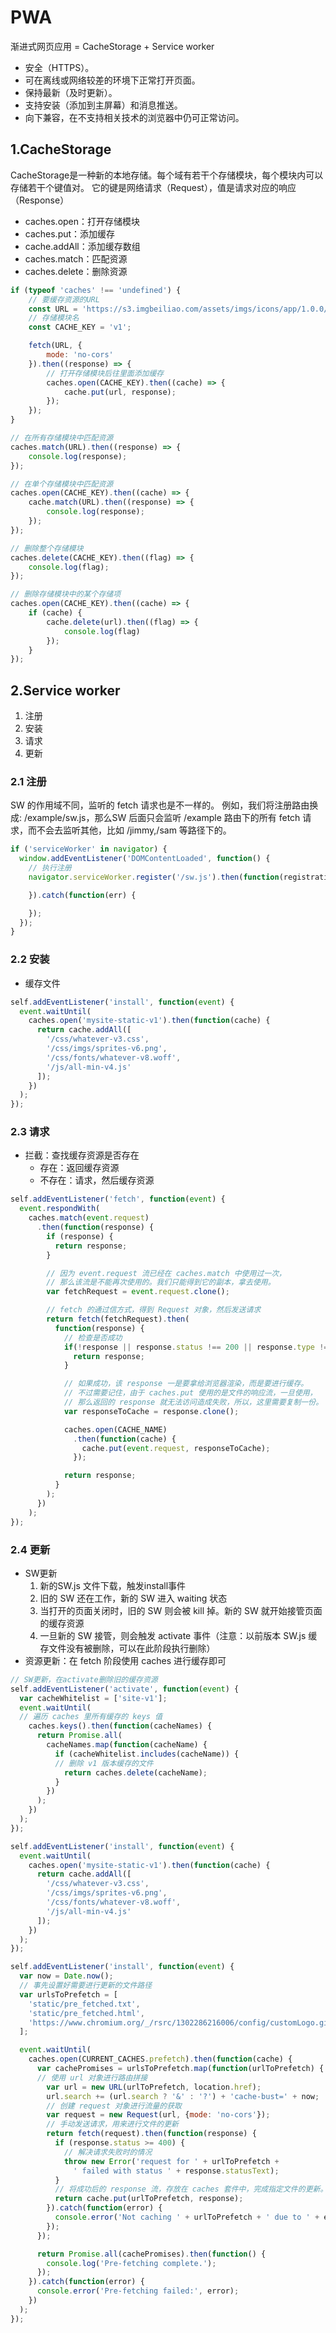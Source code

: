 # PWA
渐进式网页应用 = CacheStorage + Service worker
- 安全（HTTPS）。
- 可在离线或网络较差的环境下正常打开页面。
- 保持最新（及时更新）。
- 支持安装（添加到主屏幕）和消息推送。
- 向下兼容，在不支持相关技术的浏览器中仍可正常访问。

## 1.CacheStorage
CacheStorage是一种新的本地存储。每个域有若干个存储模块，每个模块内可以存储若干个键值对。 它的键是网络请求（Request），值是请求对应的响应（Response）
- caches.open：打开存储模块
- caches.put：添加缓存
- cache.addAll：添加缓存数组
- caches.match：匹配资源
- caches.delete：删除资源

```js
if (typeof 'caches' !== 'undefined') {
    // 要缓存资源的URL
    const URL = 'https://s3.imgbeiliao.com/assets/imgs/icons/app/1.0.0/parent-192x192.png';
    // 存储模块名
    const CACHE_KEY = 'v1';

    fetch(URL, {
        mode: 'no-cors'
    }).then((response) => {
        // 打开存储模块后往里面添加缓存
        caches.open(CACHE_KEY).then((cache) => {
            cache.put(url, response);
        });
    });
}
```
```js
// 在所有存储模块中匹配资源
caches.match(URL).then((response) => {
    console.log(response);
});

// 在单个存储模块中匹配资源
caches.open(CACHE_KEY).then((cache) => {
    cache.match(URL).then((response) => {
        console.log(response);
    });
});
```
```js
// 删除整个存储模块
caches.delete(CACHE_KEY).then((flag) => {
    console.log(flag);
});

// 删除存储模块中的某个存储项
caches.open(CACHE_KEY).then((cache) => {
    if (cache) {
        cache.delete(url).then((flag) => {
            console.log(flag)
        });
    }
});
```

## 2.Service worker
1. 注册
2. 安装
3. 请求
3. 更新

### 2.1 注册
SW 的作用域不同，监听的 fetch 请求也是不一样的。
例如，我们将注册路由换成: /example/sw.js，那么SW 后面只会监听 /example 路由下的所有 fetch 请求，而不会去监听其他，比如 /jimmy,/sam 等路径下的。
```js
if ('serviceWorker' in navigator) {
  window.addEventListener('DOMContentLoaded', function() {
    // 执行注册
    navigator.serviceWorker.register('/sw.js').then(function(registration) {

    }).catch(function(err) {

    }); 
  });
}
``` 

### 2.2 安装
- 缓存文件
```js
self.addEventListener('install', function(event) {
  event.waitUntil(
    caches.open('mysite-static-v1').then(function(cache) {
      return cache.addAll([
        '/css/whatever-v3.css',
        '/css/imgs/sprites-v6.png',
        '/css/fonts/whatever-v8.woff',
        '/js/all-min-v4.js'
      ]);
    })
  );
});
```

### 2.3 请求
- 拦截：查找缓存资源是否存在
    - 存在：返回缓存资源
    - 不存在：请求，然后缓存资源
```js
self.addEventListener('fetch', function(event) {
  event.respondWith(
    caches.match(event.request)
      .then(function(response) {
        if (response) {
          return response;
        }

        // 因为 event.request 流已经在 caches.match 中使用过一次，
        // 那么该流是不能再次使用的。我们只能得到它的副本，拿去使用。
        var fetchRequest = event.request.clone();

        // fetch 的通过信方式，得到 Request 对象，然后发送请求
        return fetch(fetchRequest).then(
          function(response) {
            // 检查是否成功
            if(!response || response.status !== 200 || response.type !== 'basic') {
              return response;
            }

            // 如果成功，该 response 一是要拿给浏览器渲染，而是要进行缓存。
            // 不过需要记住，由于 caches.put 使用的是文件的响应流，一旦使用，
            // 那么返回的 response 就无法访问造成失败，所以，这里需要复制一份。
            var responseToCache = response.clone();

            caches.open(CACHE_NAME)
              .then(function(cache) {
                cache.put(event.request, responseToCache);
              });

            return response;
          }
        );
      })
    );
});
```

### 2.4 更新
- SW更新
    1. 新的SW.js 文件下载，触发install事件
    2. 旧的 SW 还在工作，新的 SW 进入 waiting 状态
    3. 当打开的页面关闭时，旧的 SW 则会被 kill 掉。新的 SW 就开始接管页面的缓存资源
    4. 一旦新的 SW 接管，则会触发 activate 事件（注意：以前版本 SW.js 缓存文件没有被删除，可以在此阶段执行删除）
- 资源更新：在 fetch 阶段使用 caches 进行缓存即可

```js
// SW更新，在activate删除旧的缓存资源
self.addEventListener('activate', function(event) {
  var cacheWhitelist = ['site-v1'];
  event.waitUntil(
  // 遍历 caches 里所有缓存的 keys 值
    caches.keys().then(function(cacheNames) {
      return Promise.all(
        cacheNames.map(function(cacheName) {
          if (cacheWhitelist.includes(cacheName)) {
          // 删除 v1 版本缓存的文件
            return caches.delete(cacheName);
          }
        })
      );
    })
  );
});
```

```js
self.addEventListener('install', function(event) {
  event.waitUntil(
    caches.open('mysite-static-v1').then(function(cache) {
      return cache.addAll([
        '/css/whatever-v3.css',
        '/css/imgs/sprites-v6.png',
        '/css/fonts/whatever-v8.woff',
        '/js/all-min-v4.js'
      ]);
    })
  );
});

self.addEventListener('install', function(event) {
  var now = Date.now();
  // 事先设置好需要进行更新的文件路径
  var urlsToPrefetch = [
    'static/pre_fetched.txt',
    'static/pre_fetched.html',
    'https://www.chromium.org/_/rsrc/1302286216006/config/customLogo.gif'
  ];

  event.waitUntil(
    caches.open(CURRENT_CACHES.prefetch).then(function(cache) {
      var cachePromises = urlsToPrefetch.map(function(urlToPrefetch) {
      // 使用 url 对象进行路由拼接
        var url = new URL(urlToPrefetch, location.href);
        url.search += (url.search ? '&' : '?') + 'cache-bust=' + now;
        // 创建 request 对象进行流量的获取
        var request = new Request(url, {mode: 'no-cors'});
        // 手动发送请求，用来进行文件的更新
        return fetch(request).then(function(response) {
          if (response.status >= 400) {
            // 解决请求失败时的情况
            throw new Error('request for ' + urlToPrefetch +
              ' failed with status ' + response.statusText);
          }
          // 将成功后的 response 流，存放在 caches 套件中，完成指定文件的更新。
          return cache.put(urlToPrefetch, response);
        }).catch(function(error) {
          console.error('Not caching ' + urlToPrefetch + ' due to ' + error);
        });
      });

      return Promise.all(cachePromises).then(function() {
        console.log('Pre-fetching complete.');
      });
    }).catch(function(error) {
      console.error('Pre-fetching failed:', error);
    })
  );
});
```
